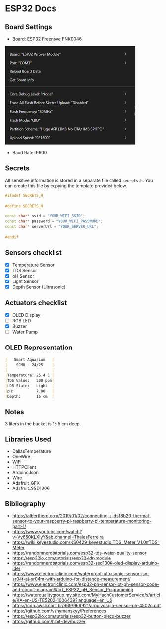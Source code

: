 # ESP32 Docs

## Board Settings

- Board: ESP32 Freenove FNK0046

![alt text](images/image.png)

- Baud Rate: 9600

## Secrets

All sensitive information is stored in a separate file called `secrets.h`. You can create this file by copying the template provided below.

```cpp
#ifndef SECRETS_H

#define SECRETS_H

const char* ssid = "YOUR_WIFI_SSID";
const char* password = "YOUR_WIFI_PASSWORD";
const char* serverUrl = "YOUR_SERVER_URL";

#endif
```

## Sensors checklist

- [x] Temperature Sensor
- [x] TDS Sensor
- [x] pH Sensor
- [x] Light Sensor
- [x] Depth Sensor (Ultrasonic)

## Actuators checklist

- [x] OLED Display
- [ ] RGB LED
- [x] Buzzer
- [ ] Water Pump

## OLED Representation

```markdown
|   Smart Aquarium   |
|    SCMU - 24/25    |
|                    |
|Temperature: 25.4 C |
|TDS Value:   500 ppm|
|LDR State:   Light  |
|pH:          7.00   |
|Depth:       16 cm  |
```

## Notes

3 liters in the bucket is 15.5 cm deep.

## Libraries Used

- DallasTemperature
- OneWire
- WiFi
- HTTPClient
- ArduinoJson
- Wire
- Adafruit_GFX
- Adafruit_SSD1306

## Bibliography

- <https://albertherd.com/2019/01/02/connecting-a-ds18b20-thermal-sensor-to-your-raspberry-pi-raspberry-pi-temperature-monitoring-part-1/>
- <https://www.youtube.com/watch?v=Vy650KLXIyY&ab_channel=ThalesFerreira>
- <https://wiki.keyestudio.com/KS0429_keyestudio_TDS_Meter_V1.0#TDS_Meter>
- <https://randomnerdtutorials.com/esp32-tds-water-quality-sensor>
- <https://esp32io.com/tutorials/esp32-ldr-module>
- <https://randomnerdtutorials.com/esp32-ssd1306-oled-display-arduino-ide/>
- <https://www.electroniclinic.com/waterproof-ultrasonic-sensor-jsn-sr04t-aj-sr04m-with-arduino-for-distance-measurement/>
- <https://www.electroniclinic.com/esp32-ph-sensor-iot-ph-sensor-code-and-circuit-diagram/#IoT_ESP32_pH_Sensor_Programming>
- <https://waterqualitygroup.my.site.com/MyHachCustomerService/s/article/KA-en-US-TE5202-1006439?language=en_US>
- <https://cdn.awsli.com.br/969/969921/arquivos/ph-sensor-ph-4502c.pdf>
- <https://github.com/vshymanskyy/Preferences>
- <https://esp32io.com/tutorials/esp32-button-piezo-buzzer>
- <https://github.com/hibit-dev/buzzer>